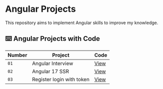# Angular Projects

This repository aims to implement Angular skills to improve my knowledge.

## ⌨️ Angular Projects with Code

| Number             | Project                         | Code 
| ----------------- | -------------------------------- | --------------------- |
| `01` | Angular Interview         | [View](projects/01-interview-angular/) |
| `02` | Angular 17 SSR         | [View](projects/02-angular-17-ssr/) |
| `03` | Register login with token         | [View](projects/03-Angular-Token/) |